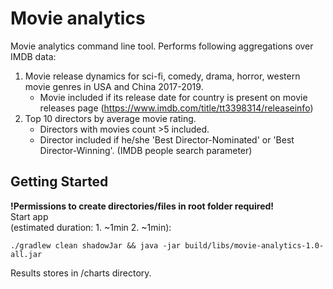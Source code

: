# Movie analytics

Movie analytics command line tool. Performs following aggregations over IMDB data:

1. Movie release dynamics for sci-fi, comedy, drama, horror, western movie genres
    in USA and China 2017-2019. 
    - Movie included if its release date for country is present on movie releases page 
    (https://www.imdb.com/title/tt3398314/releaseinfo)
2. Top 10 directors by average movie rating.
   - Directors with movies count >5 included.
   - Director included if he/she 'Best Director-Nominated' or 'Best Director-Winning'. (IMDB people search parameter)

## Getting Started
**!Permissions to create directories/files in root folder required!** \
Start app \
(estimated duration: 1. ~1min 2. ~1min):

`./gradlew clean shadowJar && java -jar build/libs/movie-analytics-1.0-all.jar`  

Results stores in /charts directory.
